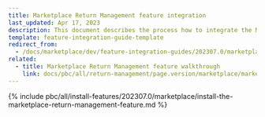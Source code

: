 ```yaml
---
title: Marketplace Return Management feature integration
last_updated: Apr 17, 2023
description: This document describes the process how to integrate the Marketplace Return Management feature into a Spryker project.
template: feature-integration-guide-template
redirect_from:
  - /docs/marketplace/dev/feature-integration-guides/202307.0/marketplace-return-management-feature-integration.html
related:
  - title: Marketplace Return Management feature walkthrough
    link: docs/pbc/all/return-management/page.version/marketplace/marketplace-return-management-feature-overview.html
---
```


{% include pbc/all/install-features/202307.0/marketplace/install-the-marketplace-return-management-feature.md %} <!-- To edit, see /_includes/pbc/all/install-features/202307.0/marketplace/install-the-marketplace-return-management-feature.md -->
